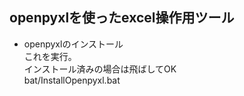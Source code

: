 ## openpyxlを使ったexcel操作用ツール
  
- openpyxlのインストール  
これを実行。  
インストール済みの場合は飛ばしてOK  
bat/InstallOpenpyxl.bat  
  
